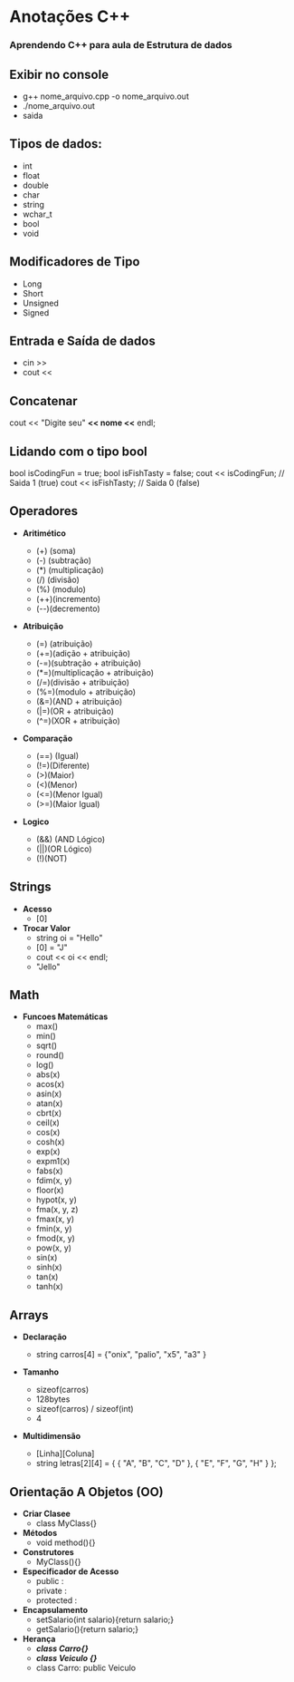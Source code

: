 # Anotações C++
### Aprendendo C++ para aula de Estrutura de dados

## Exibir no console
- g++ nome_arquivo.cpp -o nome_arquivo.out
- ./nome_arquivo.out
- saida

## Tipos de dados:
- int
- float
- double
- char
- string
- wchar_t
- bool
- void

## Modificadores de Tipo
- Long
- Short
- Unsigned
- Signed

## Entrada e Saída de dados
- cin >>
- cout <<

## Concatenar
cout << "Digite seu" **<< nome <<** endl;

## Lidando com o tipo bool
bool isCodingFun = true;
bool isFishTasty = false;
cout << isCodingFun;  // Saida 1 (true)
cout << isFishTasty;  // Saida 0 (false)

## Operadores
* **Aritimético**
    - (+) (soma)
    - (-) (subtração)
    - (*) (multiplicação)
    - (/) (divisão)
    - (%) (modulo)
    - (++)(incremento)
    - (--)(decremento)

* **Atribuição**
    - (=) (atribuição)
    - (+=)(adição + atribuição)
    - (-=)(subtração + atribuição)
    - (*=)(multiplicação + atribuição)
    - (/=)(divisão + atribuição)
    - (%=)(modulo + atribuição)
    - (&=)(AND + atribuição)
    - (|=)(OR + atribuição)
    - (^=)(XOR + atribuição)

* **Comparação**
    - (==) (Igual)
    - (!=)(Diferente)
    - (>)(Maior)
    - (<)(Menor)
    - (<=)(Menor Igual)
    - (>=)(Maior Igual)
 
 * **Logico**
    - (&&) (AND Lógico)
    - (||)(OR Lógico)
    - (!)(NOT)

## Strings
* **Acesso**
    - [0] 
* **Trocar Valor**
    - string oi = "Hello"
    - [0] = "J"
    - cout << oi << endl;
    - "Jello"

## Math
* **Funcoes Matemáticas**
    - max()
    - min()
    - sqrt()
    - round()
    - log()
    - abs(x)	
    - acos(x)	 
    - asin(x)	
    - atan(x)	
    - cbrt(x)	 
    - ceil(x)	
    - cos(x)	
    - cosh(x)	
    - exp(x)	
    - expm1(x)	
    - fabs(x)	
    - fdim(x, y)	
    - floor(x)	
    - hypot(x, y)	
    - fma(x, y, z)
    - fmax(x, y)	
    - fmin(x, y)	
    - fmod(x, y)	
    - pow(x, y)	
    - sin(x)	
    - sinh(x)	
    - tan(x)	
    - tanh(x)

## Arrays
* **Declaração** 
    - string carros[4] = {"onix", "palio", "x5", "a3" }
* **Tamanho** 
    - sizeof(carros)
    - 128bytes
    - sizeof(carros) / sizeof(int)
    - 4    

* **Multidimensão**
    - [Linha][Coluna]
    - string letras[2][4] = {
  { "A", "B", "C", "D" },
  { "E", "F", "G", "H" }
};

## Orientação A Objetos (OO)
* **Criar Clasee** 
    - class MyClass{}
* **Métodos**
    - void method(){}
* **Construtores**
    - MyClass(){}
* **Especificador de Acesso**
    - public :
    - private :
    - protected :
* **Encapsulamento**
    - setSalario(int salario){return salario;}
    - getSalario(){return salario;}
* **Herança**
    - ***class Carro{}***
    - ***class Veiculo {}***
    - class Carro: public Veiculo